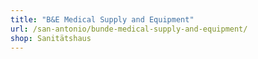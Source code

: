 ```yaml
---
title: "B&E Medical Supply and Equipment"
url: /san-antonio/bunde-medical-supply-and-equipment/
shop: Sanitätshaus
---
```

